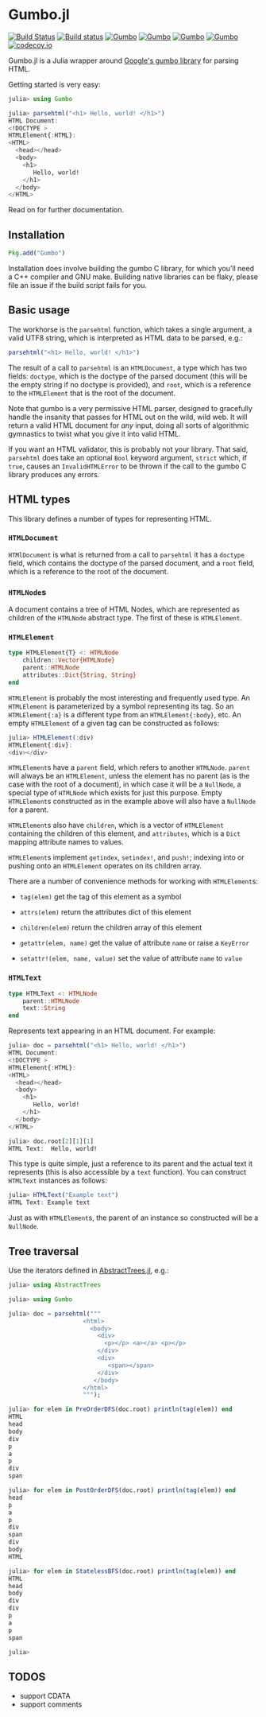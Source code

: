 # Gumbo.jl

[![Build Status](https://travis-ci.org/porterjamesj/Gumbo.jl.svg?branch=master)](https://travis-ci.org/porterjamesj/Gumbo.jl)
[![Build status](https://ci.appveyor.com/api/projects/status/4v6s9onnfia8mpeo)](https://ci.appveyor.com/project/porterjamesj/gumbo-jl)
[![Gumbo](http://pkg.julialang.org/badges/Gumbo_0.3.svg)](http://pkg.julialang.org/?pkg=Gumbo)
[![Gumbo](http://pkg.julialang.org/badges/Gumbo_0.4.svg)](http://pkg.julialang.org/?pkg=Gumbo)
[![Gumbo](http://pkg.julialang.org/badges/Gumbo_0.5.svg)](http://pkg.julialang.org/?pkg=Gumbo)
[![Gumbo](http://pkg.julialang.org/badges/Gumbo_0.6.svg)](http://pkg.julialang.org/?pkg=Gumbo)
[![codecov.io](http://codecov.io/github/porterjamesj/Gumbo.jl/coverage.svg?branch=master)](http://codecov.io/github/porterjamesj/Gumbo.jl?branch=master)

Gumbo.jl is a Julia wrapper around
[Google's gumbo library](https://github.com/google/gumbo-parser) for
parsing HTML.

Getting started is very easy:


```julia
julia> using Gumbo

julia> parsehtml("<h1> Hello, world! </h1>")
HTML Document:
<!DOCTYPE >
HTMLElement{:HTML}:
<HTML>
  <head></head>
  <body>
    <h1>
       Hello, world!
    </h1>
  </body>
</HTML>
```

Read on for further documentation.

## Installation

```jl
Pkg.add("Gumbo")
```

Installation does involve building the gumbo C library, for which
you'll need a C++ compiler and GNU make. Building native libraries can
be flaky, please file an issue if the build script fails for you.

## Basic usage

The workhorse is the `parsehtml` function, which takes a single
argument, a valid UTF8 string, which is interpreted as HTML data to be
parsed, e.g.:

```julia
parsehtml("<h1> Hello, world! </h1>")
```

The result of a call to `parsehtml` is an `HTMLDocument`, a type which
has two fields: `doctype`, which is the doctype of the parsed document
(this will be the empty string if no doctype is provided), and `root`,
which is a reference to the `HTMLElement` that is the root of the
document.

Note that gumbo is a very permissive HTML parser, designed to
gracefully handle the insanity that passes for HTML out on the wild,
wild web. It will return a valid HTML document for *any* input, doing
all sorts of algorithmic gymnastics to twist what you give it into
valid HTML.

If you want an HTML validator, this is probably not your library. That
said, `parsehtml` does take an optional `Bool` keyword argument,
`strict` which, if `true`, causes an `InvalidHTMLError` to be thrown
if the call to the gumbo C library produces any errors.

## HTML types

This library defines a number of types for representing HTML.

### `HTMLDocument`

`HTMlDocument` is what is returned from a call to `parsehtml` it has a
`doctype` field, which contains the doctype of the parsed document,
and a `root` field, which is a reference to the root of the document.

### `HTMLNode`s

A document contains a tree of HTML Nodes, which are represented as
children of the `HTMLNode` abstract type. The first of these is
`HTMLElement`.

### `HTMLElement`

```julia
type HTMLElement{T} <: HTMLNode
    children::Vector{HTMLNode}
    parent::HTMLNode
    attributes::Dict{String, String}
end
```

`HTMLElement` is probably the most interesting and frequently used
type. An `HTMLElement` is parameterized by a symbol representing its
tag. So an `HTMLElement{:a}` is a different type from an
`HTMLElement{:body}`, etc. An empty `HTMLElement` of a given tag can be
constructed as follows:

```julia
julia> HTMLElement(:div)
HTMLElement{:div}:
<div></div>
```

`HTMLElement`s have a `parent` field, which refers to another
`HTMLNode`. `parent` will always be an `HTMLElement`, unless the
element has no parent (as is the case with the root of a document), in
which case it will be a `NullNode`, a special type of `HTMLNode` which
exists for just this purpose. Empty `HTMLElement`s constructed as in
the example above will also have a `NullNode` for a parent.

`HTMLElement`s also have `children`, which is a vector of
`HTMLElement` containing the children of this element, and
`attributes`, which is a `Dict` mapping attribute names to values.

`HTMLElement`s implement `getindex`, `setindex!`, and `push!`;
indexing into or pushing onto an `HTMLElement` operates on its
children array.

There are a number of convenience methods for working with `HTMLElement`s:

- `tag(elem)`
  get the tag of this element as a symbol

- `attrs(elem)`
  return the attributes dict of this element

- `children(elem)`
   return the children array of this element

- `getattr(elem, name)`
  get the value of attribute `name` or raise a `KeyError`

- `setattr!(elem, name, value)`
  set the value of attribute `name` to `value`

### `HTMLText`

```jl
type HTMLText <: HTMLNode
    parent::HTMLNode
    text::String
end
```

Represents text appearing in an HTML document. For example:

```julia
julia> doc = parsehtml("<h1> Hello, world! </h1>")
HTML Document:
<!DOCTYPE >
HTMLElement{:HTML}:
<HTML>
  <head></head>
  <body>
    <h1>
       Hello, world!
    </h1>
  </body>
</HTML>

julia> doc.root[2][1][1]
HTML Text:  Hello, world!
```

This type is quite simple, just a reference to its parent and the
actual text it represents (this is also accessible by a `text`
function). You can construct `HTMLText` instances as follows:

```jl
julia> HTMLText("Example text")
HTML Text: Example text
```

Just as with `HTMLElement`s, the parent of an instance so constructed
will be a `NullNode`.


## Tree traversal

Use the iterators defined in
[AbstractTrees.jl](https://github.com/Keno/AbstractTrees.jl/), e.g.:

```julia
julia> using AbstractTrees

julia> using Gumbo

julia> doc = parsehtml("""
                     <html>
                       <body>
                         <div>
                           <p></p> <a></a> <p></p>
                         </div>
                         <div>
                            <span></span>
                         </div>
                        </body>
                     </html>
                     """);

julia> for elem in PreOrderDFS(doc.root) println(tag(elem)) end
HTML
head
body
div
p
a
p
div
span

julia> for elem in PostOrderDFS(doc.root) println(tag(elem)) end
head
p
a
p
div
span
div
body
HTML

julia> for elem in StatelessBFS(doc.root) println(tag(elem)) end
HTML
head
body
div
div
p
a
p
span

julia>
```

## TODOS

- support CDATA
- support comments
